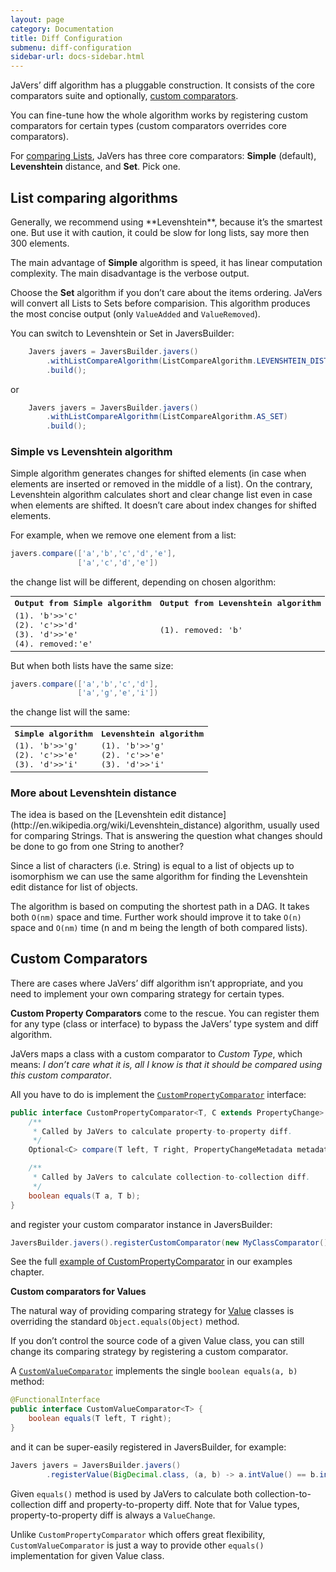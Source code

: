 ```yaml
---
layout: page
category: Documentation
title: Diff Configuration
submenu: diff-configuration
sidebar-url: docs-sidebar.html
---
```


JaVers’ diff algorithm has a pluggable construction.
It consists of the core comparators suite and optionally, [custom comparators](#custom-comparators).

You can fine-tune how the whole algorithm works by registering custom comparators
for certain types (custom comparators overrides core comparators).

For [comparing Lists](#list-algorithms), JaVers has three core comparators:
 **Simple** (default), **Levenshtein** distance, and **Set**. Pick one.

<h2 id="list-algorithms">List comparing algorithms</h2>
Generally, we recommend using **Levenshtein**, because it’s the smartest one.
But use it with caution, it could be slow for long lists,
say more then 300 elements.

The main advantage of **Simple** algorithm is speed, it has linear computation complexity.
The main disadvantage is the verbose output.

Choose the **Set** algorithm if you don’t care about the items ordering. 
JaVers will convert all Lists to Sets before comparision.
This algorithm produces the most concise output (only `ValueAdded` and `ValueRemoved`).   

You can switch to Levenshtein or Set in JaversBuilder:

```java
    Javers javers = JaversBuilder.javers()
        .withListCompareAlgorithm(ListCompareAlgorithm.LEVENSHTEIN_DISTANCE)
        .build();
```

or

```java
    Javers javers = JaversBuilder.javers()
        .withListCompareAlgorithm(ListCompareAlgorithm.AS_SET)
        .build();
```

<h3 id="simple-vs-levenshtein">Simple vs Levenshtein algorithm</h3>

Simple algorithm generates changes for shifted elements (in case when elements are inserted or removed in the middle of a list).
On the contrary, Levenshtein algorithm calculates short and clear change list even in case when elements are shifted.
It doesn’t care about index changes for shifted elements.

For example, when we remove one element from a list:

```java
javers.compare(['a','b','c','d','e'],
               ['a','c','d','e'])
```

the change list will be different, depending on chosen algorithm:

<table class="table" width="100%" style='word-wrap: break-word; font-family: monospace;'>
    <tr>
        <th>
        Output from Simple algorithm
        </th>
        <th>
            Output from Levenshtein algorithm
        </th>
    </tr>
    <tr>
        <td>
            (1). 'b'>>'c' <br />
            (2). 'c'>>'d' <br />
            (3). 'd'>>'e' <br />
            (4). removed:'e'
        </td>
        <td>
            (1). removed: 'b'
        </td>
    </tr>
</table>

But when both lists have the same size:

```java
javers.compare(['a','b','c','d'],
               ['a','g','e','i'])
```

the change list will the same:

<table class="table" width="100%" style='word-wrap: break-word; font-family: monospace;'>
    <tr>
        <th>
        Simple algorithm
        </th>
        <th>
            Levenshtein algorithm
        </th>
    </tr>
    <tr>
        <td>
            (1). 'b'>>'g' <br />
            (2). 'c'>>'e' <br />
            (3). 'd'>>'i' <br />
        </td>
        <td>
            (1). 'b'>>'g' <br />
            (2). 'c'>>'e' <br />
            (3). 'd'>>'i' <br />
        </td>
    </tr>
</table>

<h3 id="more-about-levenshtein">More about Levenshtein distance</h3>
The idea is based on the [Levenshtein edit distance](http://en.wikipedia.org/wiki/Levenshtein_distance)
algorithm, usually used for comparing Strings.
That is answering the question what changes should be done to go from one String to another?

Since a list of characters (i.e. String) is equal to a list of objects up to isomorphism
we can use the same algorithm for finding the Levenshtein edit distance for list of objects.

The algorithm is based on computing the shortest path in a DAG. It takes both `O(nm)` space
and time. Further work should improve it to take `O(n)` space and `O(nm)` time (n and m being
the length of both compared lists).

<h2 id="custom-comparators">Custom Comparators</h2>

There are cases where JaVers’ diff algorithm isn’t appropriate,
and you need to implement your own comparing strategy for certain types.
 
**Custom Property Comparators** come to the rescue.
You can register them for any type (class or interface) to bypass the JaVers’ type system and diff algorithm. 
 
JaVers maps a class with a custom comparator to *Custom Type*,
which means:
*I don’t care what it is, all I know is that it should be compared using this custom comparator*.

All you have to do is implement the
[`CustomPropertyComparator`](https://github.com/javers/javers/blob/master/javers-core/src/main/java/org/javers/core/diff/custom/CustomPropertyComparator.java)
interface:

```java
public interface CustomPropertyComparator<T, C extends PropertyChange> {
    /**
     * Called by JaVers to calculate property-to-property diff.
     */
    Optional<C> compare(T left, T right, PropertyChangeMetadata metadata, Property property);

    /**
     * Called by JaVers to calculate collection-to-collection diff.
     */
    boolean equals(T a, T b);
}
```

and register your custom comparator instance in JaversBuilder:

```java
JaversBuilder.javers().registerCustomComparator(new MyClassComparator(), MyClass.class).build()
```

See the full [example of CustomPropertyComparator](/documentation/diff-examples/#custom-comparators-example) in our examples chapter.

**Custom comparators for Values**<br/>

The natural way of providing comparing strategy for [Value](/documentation/domain-configuration/#ValueType) classes is
overriding the standard `Object.equals(Object)` method.

If you don’t control the source code of a given Value class,
you can still change its comparing strategy by registering a custom comparator.

A [`CustomValueComparator`](https://github.com/javers/javers/blob/master/javers-core/src/main/java/org/javers/core/diff/custom/CustomValueComparator.java)
implements the single `boolean equals(a, b)` method:

```java
@FunctionalInterface
public interface CustomValueComparator<T> {
    boolean equals(T left, T right);
}
```

and it can be super-easily registered in JaversBuilder, for example:

```java
Javers javers = JaversBuilder.javers()
        .registerValue(BigDecimal.class, (a, b) -> a.intValue() == b.intValue()).build();

``` 

Given `equals()` method is used by JaVers to calculate both collection-to-collection diff
and property-to-property diff.
Note that for Value types, property-to-property diff is always a `ValueChange`.

Unlike `CustomPropertyComparator`
which offers great flexibility, 
`CustomValueComparator` is just a way to provide other `equals()` implementation for given Value class. 




